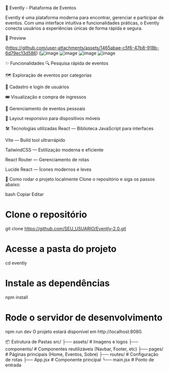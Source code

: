 🎉 Evently - Plataforma de Eventos



Evently é uma plataforma moderna para encontrar, gerenciar e participar de eventos. Com uma interface intuitiva e funcionalidades práticas, o Evently conecta usuários a experiências únicas de forma rápida e segura.



📸 Preview

(https://github.com/user-attachments/assets/1465abae-c5f6-47b8-918b-6d79ec13d586)
(![image](https://github.com/user-attachments/assets/5b58cfbe-cb55-4814-984b-87d5696308f5)
![image](https://github.com/user-attachments/assets/2cdd263f-0b08-4f64-a282-dbeb37d8e5c1)
![image](https://github.com/user-attachments/assets/48c7a151-6dab-4670-adf4-4815a681f47d)
![image](https://github.com/user-attachments/assets/5c9df3d7-36e2-4f21-9103-31a4ae55efbe)







✨ Funcionalidades
🔍 Pesquisa rápida de eventos

🗺️ Exploração de eventos por categorias

👤 Cadastro e login de usuários

🎟️ Visualização e compra de ingressos

🧾 Gerenciamento de eventos pessoais

📱 Layout responsivo para dispositivos móveis

🛠️ Tecnologias utilizadas
React — Biblioteca JavaScript para interfaces

Vite — Build tool ultrarrápido

TailwindCSS — Estilização moderna e eficiente

React Router — Gerenciamento de rotas

Lucide React — Ícones modernos e leves

🚀 Como rodar o projeto localmente
Clone o repositório e siga os passos abaixo:

bash
Copiar
Editar
# Clone o repositório
git clone https://github.com/SEU_USUARIO/Evently-2.0.git

# Acesse a pasta do projeto
cd evently

# Instale as dependências
npm install

# Rode o servidor de desenvolvimento
npm run dev
O projeto estará disponível em http://localhost:8080.

📦 Estrutura de Pastas
src/
 ├── assets/         # Imagens e logos
 ├── components/     # Componentes reutilizáveis (Navbar, Footer, etc)
 ├── pages/          # Páginas principais (Home, Eventos, Sobre)
 ├── routes/         # Configuração de rotas
 ├── App.jsx         # Componente principal
 └── main.jsx        # Ponto de entrada
 



